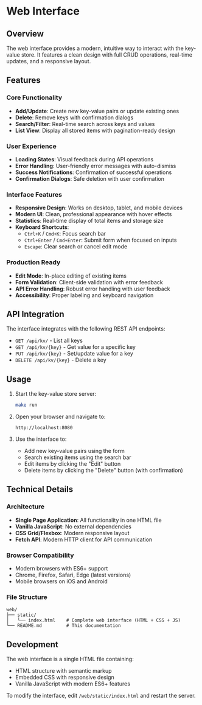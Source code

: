 # Web Interface

## Overview

The web interface provides a modern, intuitive way to interact with the key-value store. It features a clean design with full CRUD operations, real-time updates, and a responsive layout.

## Features

### Core Functionality
- **Add/Update**: Create new key-value pairs or update existing ones
- **Delete**: Remove keys with confirmation dialogs
- **Search/Filter**: Real-time search across keys and values
- **List View**: Display all stored items with pagination-ready design

### User Experience
- **Loading States**: Visual feedback during API operations
- **Error Handling**: User-friendly error messages with auto-dismiss
- **Success Notifications**: Confirmation of successful operations
- **Confirmation Dialogs**: Safe deletion with user confirmation

### Interface Features
- **Responsive Design**: Works on desktop, tablet, and mobile devices
- **Modern UI**: Clean, professional appearance with hover effects
- **Statistics**: Real-time display of total items and storage size
- **Keyboard Shortcuts**: 
  - `Ctrl+K` / `Cmd+K`: Focus search bar
  - `Ctrl+Enter` / `Cmd+Enter`: Submit form when focused on inputs
  - `Escape`: Clear search or cancel edit mode

### Production Ready
- **Edit Mode**: In-place editing of existing items
- **Form Validation**: Client-side validation with error feedback
- **API Error Handling**: Robust error handling with user feedback
- **Accessibility**: Proper labeling and keyboard navigation

## API Integration

The interface integrates with the following REST API endpoints:

- `GET /api/kv/` - List all keys
- `GET /api/kv/{key}` - Get value for a specific key
- `PUT /api/kv/{key}` - Set/update value for a key
- `DELETE /api/kv/{key}` - Delete a key

## Usage

1. Start the key-value store server:
   ```bash
   make run
   ```

2. Open your browser and navigate to:
   ```
   http://localhost:8080
   ```

3. Use the interface to:
   - Add new key-value pairs using the form
   - Search existing items using the search bar
   - Edit items by clicking the "Edit" button
   - Delete items by clicking the "Delete" button (with confirmation)

## Technical Details

### Architecture
- **Single Page Application**: All functionality in one HTML file
- **Vanilla JavaScript**: No external dependencies
- **CSS Grid/Flexbox**: Modern responsive layout
- **Fetch API**: Modern HTTP client for API communication

### Browser Compatibility
- Modern browsers with ES6+ support
- Chrome, Firefox, Safari, Edge (latest versions)
- Mobile browsers on iOS and Android

### File Structure
```
web/
├── static/
│   └── index.html    # Complete web interface (HTML + CSS + JS)
└── README.md         # This documentation
```

## Development

The web interface is a single HTML file containing:
- HTML structure with semantic markup
- Embedded CSS with responsive design
- Vanilla JavaScript with modern ES6+ features

To modify the interface, edit `/web/static/index.html` and restart the server.